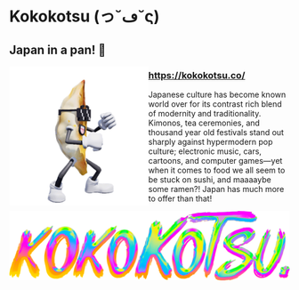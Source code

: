 # Kokokotsu (っ˘ڡ˘ς)	
## Japan in a pan! 🥟

<img src="assets/gyoza-san-01.gif" width="250" height="250" align="left"/>

### https://kokokotsu.co/

Japanese culture has become known world over for its contrast rich blend of modernity and traditionality. Kimonos, tea ceremonies, and thousand year old festivals stand out sharply against hypermodern pop culture; electronic music, cars, cartoons, and computer games—yet when it comes to food we all seem to be stuck on sushi, and maaaaybe some ramen?! Japan has much more to offer than that!

<img src="assets/logo.png"/>
